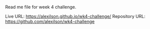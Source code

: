 Read me file for week 4 challenge.

Live URL: https://alexilson.github.io/wk4-challenge/
Repository URL: https://github.com/alexilson/wk4-challenge

